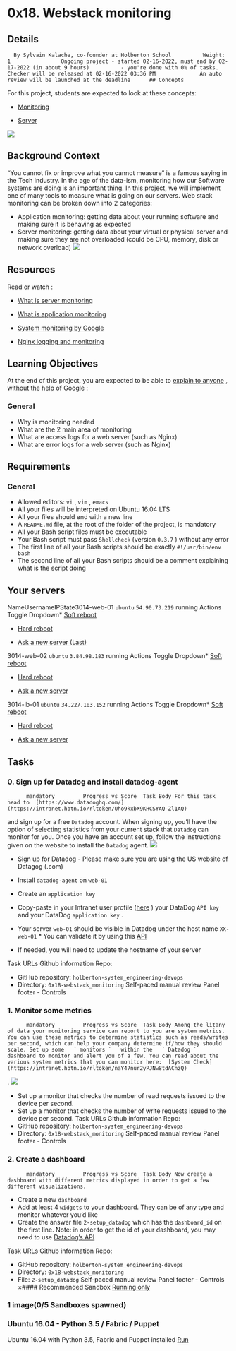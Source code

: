 # 0x18. Webstack monitoring
## Details
      By Sylvain Kalache, co-founder at Holberton School          Weight: 1                Ongoing project - started 02-16-2022, must end by 02-17-2022 (in about 9 hours)          - you're done with 0% of tasks.              Checker will be released at 02-16-2022 03:36 PM              An auto review will be launched at the deadline      ## Concepts
For this project, students are expected to look at these concepts:
* [Monitoring](https://intranet.hbtn.io/concepts/13) 

* [Server](https://intranet.hbtn.io/concepts/67) 

 ![](https://s3.amazonaws.com/intranet-projects-files/holbertonschool-sysadmin_devops/281/hb3pAsO.png) 

## Background Context
“You cannot fix or improve what you cannot measure” is a famous saying in the Tech industry. In the age of the data-ism, monitoring how our Software systems are doing is an important thing. In this project, we will implement one of many tools to measure what is going on our servers.
Web stack monitoring can be broken down into 2 categories:
* Application monitoring: getting data about your running software and making sure it is behaving as expected
* Server monitoring: getting data about your virtual or physical server and making sure they are not overloaded (could be CPU, memory, disk or network overload)
 ![](https://s3.amazonaws.com/intranet-projects-files/holbertonschool-sysadmin_devops/281/ktCXnhE.jpg) 

## Resources
Read or watch :
* [What is server monitoring](https://intranet.hbtn.io/rltoken/m8e7smqRz3k4PUBnv0zB7g) 

* [What is application monitoring](https://intranet.hbtn.io/rltoken/fGzCCVr7lwNEvarE8u1HRQ) 

* [System monitoring by Google](https://intranet.hbtn.io/rltoken/h6WV2iIVUCL-atjFIu6TZA) 

* [Nginx logging and monitoring](https://intranet.hbtn.io/rltoken/ZUIlnid6NphRWIaGZ3MTZQ) 

## Learning Objectives
At the end of this project, you are expected to be able to  [explain to anyone](https://intranet.hbtn.io/rltoken/fg0tmIkt2x_pb-c2j_J4OQ) 
 ,  without the help of Google :
### General
* Why is monitoring needed
* What are the 2 main area of monitoring
* What are access logs for a web server (such as Nginx)
* What are error logs for a web server (such as Nginx)
## Requirements
### General
* Allowed editors:  ` vi ` ,  ` vim ` ,  ` emacs ` 
* All your files will be interpreted on Ubuntu 16.04 LTS
* All your files should end with a new line
* A  ` README.md `  file, at the root of the folder of the project, is mandatory
* All your Bash script files must be executable
* Your Bash script must pass  ` Shellcheck `  (version  ` 0.3.7 ` ) without any error
* The first line of all your Bash scripts should be exactly  ` #!/usr/bin/env bash ` 
* The second line of all your Bash scripts should be a comment explaining what is the script doing
## Your servers
NameUsernameIPState3014-web-01 ` ubuntu `  ` 54.90.73.219 ` running              Actions              Toggle Dropdown* [Soft reboot](https://intranet.hbtn.io/servers/7309/soft_reboot) 

* [Hard reboot](https://intranet.hbtn.io/servers/7309/hard_reboot) 

* [
                    Ask a new server
                      (Last)
](https://intranet.hbtn.io/servers/7309/ask_new) 

3014-web-02 ` ubuntu `  ` 3.84.98.183 ` running              Actions              Toggle Dropdown* [Soft reboot](https://intranet.hbtn.io/servers/7137/soft_reboot) 

* [Hard reboot](https://intranet.hbtn.io/servers/7137/hard_reboot) 

* [
                    Ask a new server
](https://intranet.hbtn.io/servers/7137/ask_new) 

3014-lb-01 ` ubuntu `  ` 34.227.103.152 ` running              Actions              Toggle Dropdown* [Soft reboot](https://intranet.hbtn.io/servers/7138/soft_reboot) 

* [Hard reboot](https://intranet.hbtn.io/servers/7138/hard_reboot) 

* [
                    Ask a new server
](https://intranet.hbtn.io/servers/7138/ask_new) 

## Tasks
### 0. Sign up for Datadog and install datadog-agent
          mandatory         Progress vs Score  Task Body For this task head to  [https://www.datadoghq.com/](https://intranet.hbtn.io/rltoken/Uho9kxbX9KHCSYAQ-Zl1AQ) 
  and sign up for a free   ` Datadog `   account. When signing up, you’ll have the option of selecting statistics from your current stack that   ` Datadog `   can monitor for you. Once you have an account set up, follow the instructions given on the website to install the   ` Datadog `   agent. 
 ![](https://holbertonintranet.s3.amazonaws.com/uploads/medias/2019/6/6b0ea6345a6375437845.png?X-Amz-Algorithm=AWS4-HMAC-SHA256&X-Amz-Credential=AKIARDDGGGOU5BHMTQX4%2F20220216%2Fus-east-1%2Fs3%2Faws4_request&X-Amz-Date=20220216T193704Z&X-Amz-Expires=86400&X-Amz-SignedHeaders=host&X-Amz-Signature=fd6b1b4cc885c353fc9767827cdd22f0bc34470aad6f8226432eac560974595e) 

* Sign up for Datadog - Please make sure you are using the US website of Datagog (.com)
* Install  ` datadog-agent `  on  ` web-01 ` 
* Create an  ` application key ` 
* Copy-paste in your Intranet user profile ([here](https://intranet.hbtn.io/rltoken/2D6j3Y6G9c8o_t278-Cu_w) 
) your DataDog  ` API key `   and your DataDog  ` application key ` .
* Your server  ` web-01 `  should be visible in Datadog under the host name  ` XX-web-01 ` * You can validate it by using this [API](https://intranet.hbtn.io/rltoken/CyrSkrD0zPWXK4YBRRbTvw) 

* If needed, you will need to update the hostname of your server

 Task URLs  Github information Repo:
* GitHub repository:  ` holberton-system_engineering-devops ` 
* Directory:  ` 0x18-webstack_monitoring ` 
 Self-paced manual review  Panel footer - Controls 
### 1. Monitor some metrics
          mandatory         Progress vs Score  Task Body Among the litany of data your monitoring service can report to you are system metrics. You can use these metrics to determine statistics such as reads/writes per second, which can help your company determine if/how they should scale. Set up some   ` monitors `   within the   ` Datadog `   dashboard to monitor and alert you of a few. You can read about the various system metrics that you can monitor here:  [System Check](https://intranet.hbtn.io/rltoken/naY47nur2yPJNw8tdACnzQ) 
 .
 ![](https://holbertonintranet.s3.amazonaws.com/uploads/medias/2019/6/6a4551974aadc181e97a.png?X-Amz-Algorithm=AWS4-HMAC-SHA256&X-Amz-Credential=AKIARDDGGGOU5BHMTQX4%2F20220216%2Fus-east-1%2Fs3%2Faws4_request&X-Amz-Date=20220216T193704Z&X-Amz-Expires=86400&X-Amz-SignedHeaders=host&X-Amz-Signature=6a96128f2037d3cea1aacfd9dc71230a4236a941ace134a1d241fa4a819a48ec) 

* Set up a monitor that checks the number of read requests issued to the device per second.
* Set up a monitor that checks the number of write requests issued to the device per second.
 Task URLs  Github information Repo:
* GitHub repository:  ` holberton-system_engineering-devops ` 
* Directory:  ` 0x18-webstack_monitoring ` 
 Self-paced manual review  Panel footer - Controls 
### 2. Create a dashboard
          mandatory         Progress vs Score  Task Body Now create a dashboard with different metrics displayed in order to get a few different visualizations.
* Create a new  ` dashboard ` 
* Add at least 4  ` widgets `  to your dashboard. They can be of any type and monitor whatever you’d like
* Create the answer file  ` 2-setup_datadog `  which has the  ` dashboard_id `  on the first line. Note: in order to get the id of your dashboard, you may need to use [Datadog’s API](https://intranet.hbtn.io/rltoken/VrzQP39UUFMmAKZx0IZLuw) 

 Task URLs  Github information Repo:
* GitHub repository:  ` holberton-system_engineering-devops ` 
* Directory:  ` 0x18-webstack_monitoring ` 
* File:  ` 2-setup_datadog ` 
 Self-paced manual review  Panel footer - Controls 
×#### Recommended Sandbox
[Running only]() 
### 1 image(0/5 Sandboxes spawned)
### Ubuntu 16.04 - Python 3.5 / Fabric / Puppet
Ubuntu 16.04 with Python 3.5, Fabric and Puppet installed
[Run]() 
